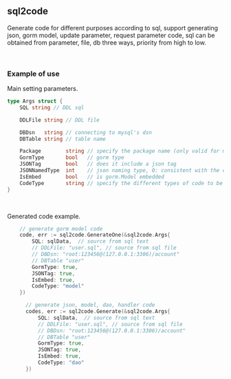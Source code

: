 ## sql2code

Generate code for different purposes according to sql, support generating json, gorm model, update parameter, request parameter code, sql can be obtained from parameter, file, db three ways, priority from high to low.

<br>

### Example of use

Main setting parameters.

```go
type Args struct {
	SQL string // DDL sql

	DDLFile string // DDL file

	DBDsn   string // connecting to mysql's dsn
	DBTable string // table name

	Package        string // specify the package name (only valid for model types)
	GormType       bool   // gorm type
	JSONTag        bool   // does it include a json tag
	JSONNamedType  int    // json naming type, 0: consistent with the column name, other values indicate a hump
	IsEmbed        bool   // is gorm.Model embedded
	CodeType       string // specify the different types of code to be generated, namely model (default), json, dao, handler, proto
}
```

<br>

Generated code example.

```go
    // generate gorm model code
    code, err := sql2code.GenerateOne(&sql2code.Args{
        SQL: sqlData,  // source from sql text
        // DDLFile: "user.sql", // source from sql file
        // DBDsn: "root:123456@(127.0.0.1:3306)/account"
        // DBTable "user"
        GormType: true,
        JSONTag: true,
        IsEmbed: true,
        CodeType: "model"
    })

      // generate json, model, dao, handler code
      codes, err := sql2code.Generate(&sql2code.Args{
          SQL: sqlData,  // source from sql text
          // DDLFile: "user.sql", // source from sql file
          // DBDsn: "root:123456@(127.0.0.1:3306)/account"
          // DBTable "user"
          GormType: true,
          JSONTag: true,
          IsEmbed: true,
          CodeType: "dao"
      })
```
